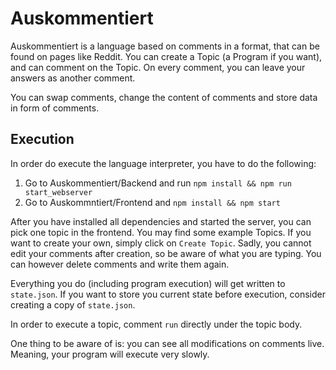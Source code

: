 # Auskommentiert

Auskommentiert is a language based on comments in a format, that can be found on
pages like Reddit. You can create a Topic (a Program if you want), and can
comment on the Topic. On every comment, you can leave your answers as another
comment.

You can swap comments, change the content of comments and store data in form of
comments.

## Execution

In order do execute the language interpreter, you have to do the following:

1. Go to Auskommentiert/Backend and run `npm install && npm run start_webserver`
2. Go to Auskommntiert/Frontend and `npm install && npm start`

After you have installed all dependencies and started the server, you can pick
one topic in the frontend. You may find some example Topics. If you want to
create your own, simply click on `Create Topic`. Sadly, you cannot edit your
comments after creation, so be aware of what you are typing. You can however
delete comments and write them again.

Everything you do (including program execution) will get written to
`state.json`. If you want to store you current state before execution, consider
creating a copy of `state.json`.

In order to execute a topic, comment `run` directly under the topic body.

One thing to be aware of is: you can see all modifications on comments live.
Meaning, your program will execute very slowly.
